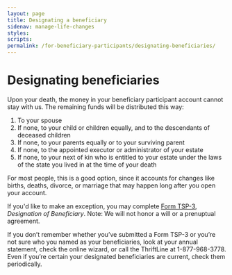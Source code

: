 ```yaml
---
layout: page
title: Designating a beneficiary
sidenav: manage-life-changes
styles:
scripts:
permalink: /for-beneficiary-participants/designating-beneficiaries/
---
```

# Designating beneficiaries

Upon your death, the money in your beneficiary participant account cannot stay with us. The remaining funds will be distributed this way:

1. To your spouse
2. If none, to your child or children equally, and to the descendants of deceased children
3. If none, to your parents equally or to your surviving parent
4. If none, to the appointed executor or administrator of your estate
5. If none, to your next of kin who is entitled to your estate under the laws of the state you lived in at the time of your death

For most people, this is a good option, since it accounts for changes like births, deaths, divorce, or marriage that may happen long after you open your account.

If you'd like to make an exception, you may complete [Form TSP-3](#), _Designation of Beneficiary_. Note: We will not honor a will or a prenuptual agreement. 

If you don’t remember whether you’ve submitted a Form TSP-3 or you’re not sure who you named as your beneficiaries, look at your annual statement, check the online wizard, or call the ThriftLine at 1-877-968-3778.  Even if you’re certain your designated beneficiaries are current, check them periodically.

<!-- CONTENT END -->
